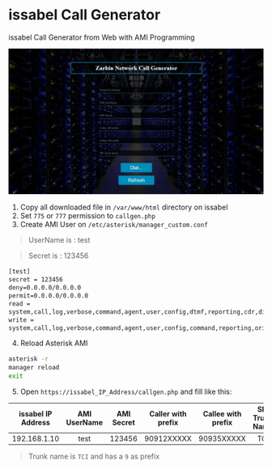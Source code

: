 # issabel Call Generator
issabel Call Generator from Web with AMI Programming

<img src="ZarbinNetwork.JPG">

1. Copy all downloaded file in `/var/www/html` directory on issabel
2. Set `775` or `777` permission to `callgen.php`
3. Create AMI User on `/etc/asterisk/manager_custom.conf` 
> UserName is : test

> Secret is : 123456
```
[test]
secret = 123456
deny=0.0.0.0/0.0.0.0
permit=0.0.0.0/0.0.0.0
read = system,call,log,verbose,command,agent,user,config,dtmf,reporting,cdr,dialplan
write = system,call,log,verbose,command,agent,user,config,command,reporting,originate
```
4. Reload Asterisk AMI
```bash script
asterisk -r
manager reload
exit
```
5. Open `https://issabel_IP_Address/callgen.php` and fill like this:

| issabel IP Address  | AMI UserName | AMI Secret | Caller with prefix | Callee with prefix | SIP Trunk Name |
| :-------------: | :-------------: | :-------------: | :-------------: | :-------------: | :-------------: |
| 192.168.1.10 | test  | 123456 | 90912XXXXX | 90935XXXXX | TCI |

> Trunk name is `TCI` and has a `9` as prefix
